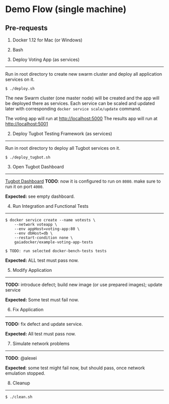 Demo Flow (single machine)
=========

Pre-requests
------------

1. Docker 1.12 for Mac (or Windows)
2. Bash


1. Deploy Voting App (as services)
-----

Run in root directory to create new swarm cluster and deploy all application services on it.

    $ ./deploy.sh

The new Swarm cluster (one master node) will be created and the app will be deployed there as services. Each service can be scaled and updated later with corresponding `docker service scale/update` command.

The voting app will run at [http://localhost:5000](http://localhost:5000)
The results app will run at [http://localhost:5001](http://localhost:5001)

2. Deploy Tugbot Testing Framework (as services)
----

Run in root directory to deploy all Tugbot services on it.

    $ ./deploy_tugbot.sh

3. Open Tugbot Dashboard
----

[Tugbot Dashboard](http://localhost:8080) **TODO**: now it is configured to run on `8080`. make sure to run it on port `4000`.

**Expected:** see empty dashboard.

4. Run Integration and Functional Tests
----

    $ docker service create --name votests \
        --network voteapp \
        --env appHost=voting-app:80 \
        --env dbHost=db \
        --restart-condition none \
        gaiadocker/example-voting-app-tests

    $ TODO: run selected docker-bench-tests tests

**Expected:** ALL test must pass now.

5. Modify Application
----

**TODO:** introduce defect; build new image (or use prepared images); update service

**Expected:** Some test must fail now.

6. Fix Application
----

**TODO:** fix defect and update service.

**Expected:** All test must pass now.

7. Simulate network problems
----

**TODO**: @alexei

**Expected**: some test might fail now, but should pass, once network emulation stopped.

8. Cleanup
----
    $ ./clean.sh
